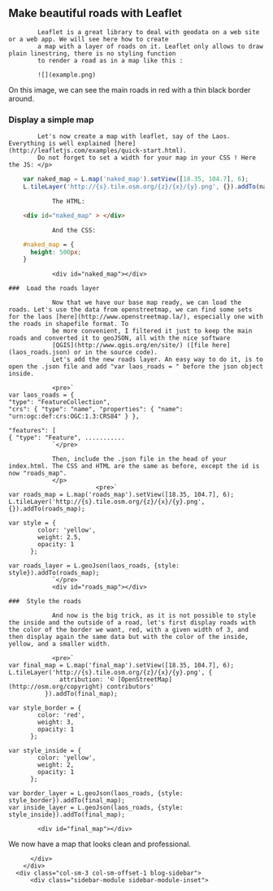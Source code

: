 ## Make beautiful roads with Leaflet

            Leaflet is a great library to deal with geodata on a web site or a web app. We will see here how to create
            a map with a layer of roads on it. Leaflet only allows to draw plain linestring, there is no styling function 
            to render a road as in a map like this :

            ![](example.png)

On this image, we can see the main roads in red with a thin black border around.

###  Display a simple map

            Let's now create a map with leaflet, say of the Laos. Everything is well explained [here](http://leafletjs.com/examples/quick-start.html).
            Do not forget to set a width for your map in your CSS ! Here the JS: </p>
```javascript
    var naked_map = L.map('naked_map').setView([18.35, 104.7], 6); 
    L.tileLayer('http://{s}.tile.osm.org/{z}/{x}/{y}.png', {}).addTo(naked_map);
```

                The HTML:
```html
    <div id="naked_map" > </div>
```
                And the CSS: 
```css
    #naked_map = {
      height: 500px;
    }
```

                <div id="naked_map"></div>

    ###  Load the roads layer

                Now that we have our base map ready, we can load the roads. Let's use the data from openstreetmap, we can find some sets for the laos [here](http://www.openstreetmap.la/), especially one with the roads in shapefile format. To
                be more convenient, I filtered it just to keep the main roads and converted it to geoJSON, all with the nice software
                [QGIS](http://www.qgis.org/en/site/) ([file here](laos_roads.json) or in the source code).
                Let's add the new roads layer. An easy way to do it, is to open the .json file and add "var laos_roads = " before the json object inside. 

                <pre>`
    var laos_roads = {
    "type": "FeatureCollection",
    "crs": { "type": "name", "properties": { "name": "urn:ogc:def:crs:OGC:1.3:CRS84" } },

    "features": [
    { "type": "Feature", ...........
                `</pre> 

                Then, include the .json file in the head of your index.html. The CSS and HTML are the same as before, except the id is now "roads_map".
                </p>
                            <pre>`
    var roads_map = L.map('roads_map').setView([18.35, 104.7], 6);
    L.tileLayer('http://{s}.tile.osm.org/{z}/{x}/{y}.png', {}).addTo(roads_map);

    var style = {
            color: 'yellow',
            weight: 2.5,
            opacity: 1
          };

    var roads_layer = L.geoJson(laos_roads, {style: style}).addTo(roads_map);
                `</pre> 
                <div id="roads_map"></div>

    ###  Style the roads

                And now is the big trick, as it is not possible to style the inside and the outside of a road, let's first display roads with the color of the border we want, red, with a given width of 3, and then display again the same data but with the color of the inside, yellow, and a smaller width.

                <pre>`
    var final_map = L.map('final_map').setView([18.35, 104.7], 6);
    L.tileLayer('http://{s}.tile.osm.org/{z}/{x}/{y}.png', {
                  attribution: '© [OpenStreetMap](http://osm.org/copyright) contributors'
              }).addTo(final_map);

    var style_border = {
            color: 'red',
            weight: 3,
            opacity: 1
          };

    var style_inside = {
            color: 'yellow',
            weight: 2,
            opacity: 1
          };

    var border_layer = L.geoJson(laos_roads, {style: style_border}).addTo(final_map);
    var inside_layer = L.geoJson(laos_roads, {style: style_inside}).addTo(final_map);

            <div id="final_map"></div>

We now have a map that looks clean and professional.

          </div>
        </div>
      <div class="col-sm-3 col-sm-offset-1 blog-sidebar">
          <div class="sidebar-module sidebar-module-inset">
